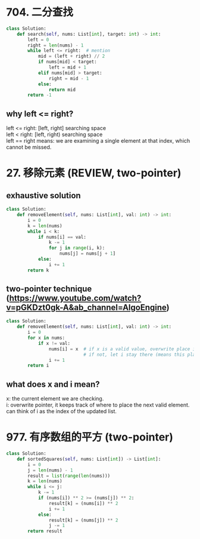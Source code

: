 # 704. 二分查找
```python
class Solution:
    def search(self, nums: List[int], target: int) -> int:
        left = 0
        right = len(nums) - 1
        while left <= right:  # mention
            mid = (left + right) // 2
            if nums[mid] < target:
                left = mid + 1
            elif nums[mid] > target:
                right = mid - 1
            else:
                return mid
        return -1
```
## why left <= right?
left <= right: [left, right] searching space  
left < right: [left, right) searching space  
left == right means: we are examining a single element at that index, which cannot be missed. 

# 27. 移除元素 (REVIEW, two-pointer)
## exhaustive solution
```python
class Solution:
    def removeElement(self, nums: List[int], val: int) -> int:
        i = 0
        k = len(nums)
        while i < k:
            if nums[i] == val:
                k -= 1
                for j in range(i, k):
                    nums[j] = nums[j + 1]
            else:
                i += 1
        return k
```
## two-pointer technique (https://www.youtube.com/watch?v=pGKDzt0gk-A&ab_channel=AlgoEngine)
```python
class Solution:
    def removeElement(self, nums: List[int], val: int) -> int:
        i = 0
        for x in nums:
            if x != val:
                nums[i] = x  # if x is a valid value, overwrite place i with x, then move i to next position; 
                             # if not, let i stay there (means this place stores a bad value, later needs to be overwritten with a valid value)
                i += 1
        return i
```
## what does x and i mean?
x: the current element we are checking.  
i: overwrite pointer, it keeps track of where to place the next valid element. can think of i as the index of the updated list.

# 977. 有序数组的平方 (two-pointer)
```python
class Solution:
    def sortedSquares(self, nums: List[int]) -> List[int]:
        i = 0
        j = len(nums) - 1
        result = list(range(len(nums)))
        k = len(nums)
        while i <= j:
            k -= 1
            if (nums[i]) ** 2 >= (nums[j]) ** 2:
                result[k] = (nums[i]) ** 2
                i += 1
            else:
                result[k] = (nums[j]) ** 2
                j -= 1
        return result
```



